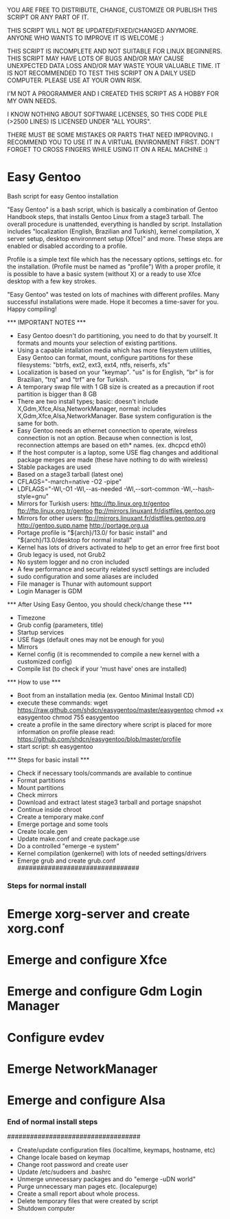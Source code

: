 YOU ARE FREE TO DISTRIBUTE, CHANGE, CUSTOMIZE OR PUBLISH THIS SCRIPT
OR ANY PART OF IT.

THIS SCRIPT WILL NOT BE UPDATED/FIXED/CHANGED ANYMORE.
ANYONE WHO WANTS TO IMPROVE IT IS WELCOME :)

THIS SCRIPT IS INCOMPLETE AND NOT SUITABLE FOR LINUX BEGINNERS. THIS
SCRIPT MAY HAVE LOTS OF BUGS AND/OR MAY CAUSE UNEXPECTED DATA LOSS AND/OR
MAY WASTE YOUR VALUABLE TIME. IT IS NOT RECOMMENDED TO TEST THIS SCRIPT
ON A DAILY USED COMPUTER. PLEASE USE AT YOUR OWN RISK.

I'M NOT A PROGRAMMER AND I CREATED THIS SCRIPT AS A HOBBY FOR MY OWN NEEDS.

I KNOW NOTHING ABOUT SOFTWARE LICENSES, SO THIS CODE
PILE (>2500 LINES) IS LICENSED UNDER "ALL YOURS".

THERE MUST BE SOME MISTAKES OR PARTS THAT NEED
IMPROVING. I RECOMMEND YOU TO USE IT IN A VIRTUAL ENVIRONMENT FIRST.
DON'T FORGET TO CROSS FINGERS WHILE USING IT ON A REAL MACHINE :)


Easy Gentoo
===========

Bash script for easy Gentoo installation

"Easy Gentoo" is a bash script, which is basically a combination of
Gentoo Handbook steps, that installs Gentoo Linux from a stage3 tarball.
The overall procedure is unattended, everything is handled by script.
Installation includes "localization (English, Brazilian and Turkish),
kernel compilation, X server setup, desktop environment setup (Xfce)"
and more. These steps are enabled or disabled according to a profile.

Profile is a simple text file which has the necessary options, settings
etc. for the installation. (Profile must be named as "profile") With
a proper profile, it is possible to have a basic system (without X) or
a ready to use Xfce desktop with a few key strokes.

"Easy Gentoo" was tested on lots of machines with different profiles.
Many successful installations were made. Hope it becomes a time-saver
for you. Happy compiling!

*** IMPORTANT NOTES ***
- Easy Gentoo doesn't do partitioning, you need to do that by yourself. It formats and mounts your selection of existing partitions.
- Using a capable intallation media which has more filesystem utilities, Easy Gentoo can format, mount, configure partitions for these filesystems: "btrfs, ext2, ext3, ext4, ntfs, reiserfs, xfs"
- Localization is based on your "keymap". "us" is for English, "br" is for Brazilian, "trq" and "trf" are for Turkish.
- A temporary swap file with 1 GB size is created as a precaution if root partition is bigger than 8 GB
- There are two install types; basic:   doesn't include X,Gdm,Xfce,Alsa,NetworkManager,  normal:  includes X,Gdm,Xfce,Alsa,NetworkManager. Base system configuration is the same for both.
- Easy Gentoo needs an ethernet connection to operate, wireless connection is not an option. Because when connection is lost, reconnection attemps are based on eth* names. (ex. dhcpcd eth0)
- If the host computer is a laptop, some USE flag changes and additional package merges are made (these have nothing to do with wireless)
- Stable packages are used
- Based on a stage3 tarball (latest one)
- CFLAGS="-march=native -O2 -pipe"
- LDFLAGS="-Wl,-O1 -Wl,--as-needed -Wl,--sort-common -Wl,--hash-style=gnu"
- Mirrors for Turkish users: http://ftp.linux.org.tr/gentoo   ftp://ftp.linux.org.tr/gentoo   ftp://mirrors.linuxant.fr/distfiles.gentoo.org
- Mirrors for other users: ftp://mirrors.linuxant.fr/distfiles.gentoo.org   http://gentoo.supp.name   http://portage.org.ua
- Portage profile is "${arch}/13.0/ for basic install" and "${arch}/13.0/desktop for normal install"
- Kernel has lots of drivers activated to help to get an error free first boot
- Grub legacy is used, not Grub2
- No system logger and no cron included
- A few performance and security related sysctl settings are included
- sudo configuration and some aliases are included
- File manager is Thunar with automount support
- Login Manager is GDM

*** After Using Easy Gentoo, you should check/change these ***
- Timezone
- Grub config (parameters, title)
- Startup services
- USE flags (default ones may not be enough for you)
- Mirrors
- Kernel config (it is recommended to compile a new kernel with a customized config)
- Compile list (to check if your 'must have' ones are installed)

*** How to use ***
- Boot from an installation media (ex. Gentoo Minimal Install CD)
- execute these commands:
wget https://raw.github.com/shdcn/easygentoo/master/easygentoo
chmod +x easygentoo
chmod 755 easygentoo
- create a profile in the same directory where script is placed
for more information on profile please read:
https://github.com/shdcn/easygentoo/blob/master/profile
- start script:
sh easygentoo

*** Steps for basic install ***
- Check if necessary tools/commands are available to continue
- Format partitions
- Mount partitions
- Check mirrors
- Download and extract latest stage3 tarball and portage snapshot
- Continue inside chroot
- Create a temporary make.conf
- Emerge portage and some tools
- Create locale.gen
- Update make.conf and create package.use
- Do a controlled "emerge -e system"
- Kernel compilation (genkernel) with lots of needed settings/drivers
- Emerge grub and create grub.conf
################################
### Steps for normal install ###
# Emerge xorg-server and create xorg.conf
# Emerge and configure Xfce
# Emerge and configure Gdm Login Manager
# Configure evdev
# Emerge NetworkManager
# Emerge and configure Alsa
### End of normal install steps ###
###################################
- Create/update configuration files (localtime, keymaps, hostname, etc)
- Change locale based on keymap
- Change root password and create user
- Update /etc/sudoers and .bashrc
- Unmerge unnecessary packages and do "emerge -uDN world"
- Purge unnecessary man pages etc. (localepurge)
- Create a small report about whole process.
- Delete temporary files that were created by script
- Shutdown computer
